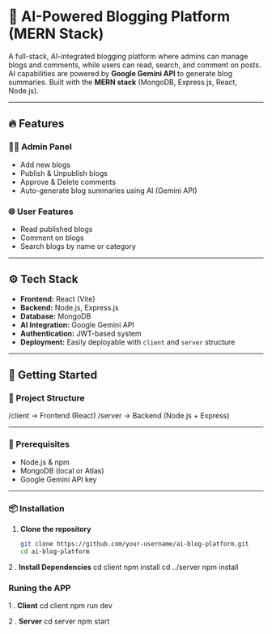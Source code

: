 # 🧠 AI-Powered Blogging Platform (MERN Stack)

A full-stack, AI-integrated blogging platform where admins can manage blogs and comments, while users can read, search, and comment on posts. AI capabilities are powered by **Google Gemini API** to generate blog summaries. Built with the **MERN stack** (MongoDB, Express.js, React, Node.js).

---

## 🔥 Features

### 👨‍💼 Admin Panel
- Add new blogs
- Publish & Unpublish blogs
- Approve & Delete comments
- Auto-generate blog summaries using AI (Gemini API)

### 🌐 User Features
- Read published blogs
- Comment on blogs
- Search blogs by name or category

---

## ⚙️ Tech Stack

- **Frontend:** React (Vite)
- **Backend:** Node.js, Express.js
- **Database:** MongoDB
- **AI Integration:** Google Gemini API
- **Authentication:** JWT-based system
- **Deployment:** Easily deployable with `client` and `server` structure

---

## 🚀 Getting Started

### 📁 Project Structure
/client → Frontend (React)
/server → Backend (Node.js + Express)


---

### 🔧 Prerequisites

- Node.js & npm
- MongoDB (local or Atlas)
- Google Gemini API key

---

### 📦 Installation

1. **Clone the repository**
   ```bash
   git clone https://github.com/your-username/ai-blog-platform.git
   cd ai-blog-platform

2 . **Install Dependencies**
cd client
npm install
cd ../server
npm install
 
### Runing the APP
1 . **Client**
  cd client
  npm run dev

2 . **Server**
  cd server
  npm start


